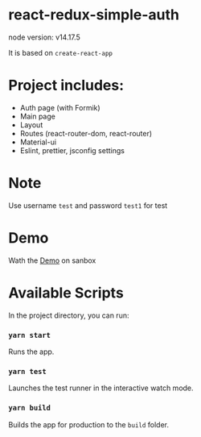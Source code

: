 # react-redux-simple-auth
node version: v14.17.5

It is based on `create-react-app`

# Project includes:
- Auth page (with Formik)
- Main page
- Layout
- Routes (react-router-dom, react-router)
- Material-ui
- Eslint, prettier, jsconfig settings

# Note
Use username `test` and password `test1` for test

# Demo
Wath the [Demo](https://codesandbox.io/s/react-redux-simple-app-auth-mzv0u?file=/src/screens/SignIn/styles.js) on sanbox

# Available Scripts
In the project directory, you can run:

### `yarn start`
Runs the app.
### `yarn test`
Launches the test runner in the interactive watch mode.

### `yarn build`
Builds the app for production to the `build` folder.
